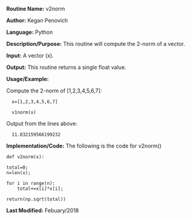**Routine Name:**           v2norm

**Author:** Kegan Penovich

**Language:** Python

**Description/Purpose:** This routine will compute the 2-norm of a vector.

**Input:** A vector (x).

**Output:** This routine returns a single float value.

**Usage/Example:**

Compute the 2-norm of [1,2,3,4,5,6,7]:

      x=[1,2,3,4,5,6,7]

      v1norm(x)

Output from the lines above:

      11.832159566199232

**Implementation/Code:** The following is the code for v2norm()

    def v2norm(x):
    
    total=0;
    n=len(x);
    
    for i in range(n):
        total+=x[i]*x[i];
        
    return(np.sqrt(total))
      
**Last Modified:** Febuary/2018
